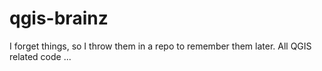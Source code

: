 # qgis-brainz
I forget things, so I throw them in a repo to remember them later. All QGIS related code ...
